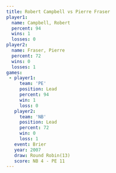 ```yaml
---
title: Robert Campbell vs Pierre Fraser
player1:                
  name: Campbell, Robert
  percent: 94           
  wins: 1               
  losses: 0             
player2:                
  name: Fraser, Pierre  
  percent: 72           
  wins: 0               
  losses: 1             
games:
 - player1:        
     team: 'PE'    
     position: Lead
     percent: 94   
     win: 1        
     loss: 0       
   player2:        
     team: 'NB'    
     position: Lead
     percent: 72   
     win: 0        
     loss: 1       
   event: Brier         
   year: 2007           
   draw: Round Robin(13)
   score: NB 4 - PE 11  
---
```


